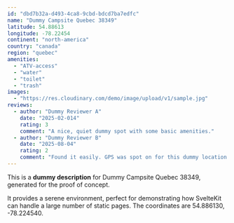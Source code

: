 ```yaml
---
id: "dbd7b32a-d493-4ca8-9cbd-bdcd7ba7edfc"
name: "Dummy Campsite Quebec 38349"
latitude: 54.88613
longitude: -78.22454
continent: "north-america"
country: "canada"
region: "quebec"
amenities:
  - "ATV-access"
  - "water"
  - "toilet"
  - "trash"
images:
  - "https://res.cloudinary.com/demo/image/upload/v1/sample.jpg"
reviews:
  - author: "Dummy Reviewer A"
    date: "2025-02-014"
    rating: 3
    comment: "A nice, quiet dummy spot with some basic amenities."
  - author: "Dummy Reviewer B"
    date: "2025-08-04"
    rating: 2
    comment: "Found it easily. GPS was spot on for this dummy location."
---
```


This is a **dummy description** for Dummy Campsite Quebec 38349, generated for the proof of concept.

It provides a serene environment, perfect for demonstrating how SvelteKit can handle a large number of static pages. The coordinates are 54.886130, -78.224540.
